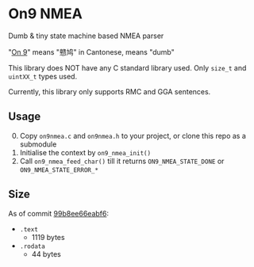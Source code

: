 # On9 NMEA

Dumb & tiny state machine based NMEA parser

"[On 9](https://en.wiktionary.org/wiki/on9)" means "戆鸠" in Cantonese, means "dumb"

This library does NOT have any C standard library used. Only `size_t` and `uintXX_t` types used.

Currently, this library only supports RMC and GGA sentences.

## Usage

0. Copy `on9nmea.c` and `on9nmea.h` to your project, or clone this repo as a submodule
1. Initialise the context by `on9_nmea_init()`
2. Call `on9_nmea_feed_char()` till it returns `ON9_NMEA_STATE_DONE` or `ON9_NMEA_STATE_ERROR_*`

## Size

As of commit [99b8ee66eabf6](https://github.com/huming2207/on9nmea/tree/99b8ee66eabf6381f98a952cdfdd2ef94f613773):

- `.text`
  - 1119 bytes
- `.rodata`
  - 44 bytes

